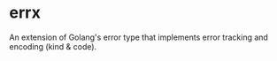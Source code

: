 # errx
An extension of Golang's error type that implements error tracking and encoding (kind &amp; code).
